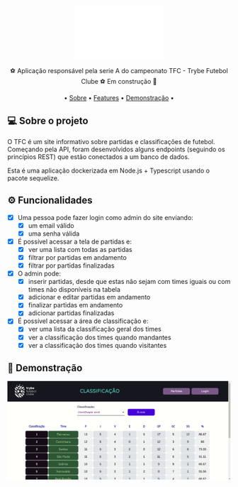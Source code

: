 <p align="center">
    <img src="negative_logo.png" height="120" width="200" alt="TFC" />
</p>

<p align="center">⚽ Aplicação responsável pela serie A do campeonato TFC - Trybe Futebol Clube ⚽ Em construção 🚧</p>

<p align="center">
• <a href="#-sobre-o-projeto">Sobre</a> •
 <a href="#%EF%B8%8F-funcionalidades">Features</a> • 
 <a href="#-demonstra%C3%A7%C3%A3o">Demonstração</a> • 
</p>

## 💻 Sobre o projeto

O TFC é um site informativo sobre partidas e classificações de futebol. Começando pela API, foram desenvolvidos alguns endpoints (seguindo os princípios REST) que estão conectados a um banco de dados.

Esta é uma aplicação dockerizada em Node.js + Typescript usando o pacote sequelize.

## ⚙️ Funcionalidades

- [x] Uma pessoa pode fazer login como admin do site enviando:
  - [x] um email válido
  - [x] uma senha válida

- [x] É possível acessar a tela de partidas e:
  - [x] ver uma lista com todas as partidas
  - [x] filtrar por partidas em andamento
  - [x] filtrar por partidas finalizadas

- [x] O admin pode:
    - [x] inserir partidas, desde que estas não sejam com times iguais ou com times não disponíveis na tabela 
    - [x] adicionar e editar partidas em andamento
    - [x] finalizar partidas em andamento 
    - [x] adicionar partidas finalizadas

- [x] É possível acessar a área de classificação e:
  - [x] ver uma lista da classificação geral dos times
  - [x] ver a classificação dos times quando mandantes
  - [x] ver a classificação dos times quando visitantes 

## 🎨 Demonstração

<p align="center">
  <img alt="TFC-app" title="#TFC" src="tfc.gif" width="800px">
</p>
